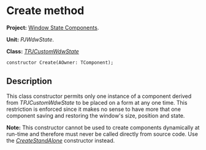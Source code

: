<a href='Hidden comment: 
$Rev$
$Date$
'></a>

# Create method #

**Project:** [Window State Components](WindowStateComponents.md).

**Unit:** _PJWdwState_.

**Class:** _[TPJCustomWdwState](TPJCustomWdwState.md)_

```
constructor Create(AOwner: TComponent);
```

## Description ##

This class constructor permits only one instance of a component derived from _TPJCustomWdwState_ to be placed on a form at any one time. This restriction is enforced since it makes no sense to have more that one component saving and restoring the window's size, position and state.

**Note:** This constructor cannot be used to create components dynamically at run-time and therefore must never be called directly from source code. Use the _[CreateStandAlone](TPJCustomWdwStateCreateStandAlone.md)_ constructor instead.